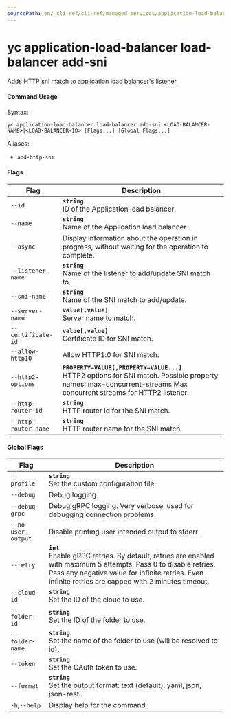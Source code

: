```yaml
---
sourcePath: en/_cli-ref/cli-ref/managed-services/application-load-balancer/load-balancer/add-sni.md
---
```

# yc application-load-balancer load-balancer add-sni

Adds HTTP sni match to application load balancer's listener.

#### Command Usage

Syntax: 

`yc application-load-balancer load-balancer add-sni <LOAD-BALANCER-NAME>|<LOAD-BALANCER-ID> [Flags...] [Global Flags...]`

Aliases: 

- `add-http-sni`

#### Flags

| Flag | Description |
|----|----|
|`--id`|<b>`string`</b><br/> ID of the Application load balancer.|
|`--name`|<b>`string`</b><br/> Name of the Application load balancer.|
|`--async`| Display information about the operation in progress, without waiting for the operation to complete.|
|`--listener-name`|<b>`string`</b><br/> Name of the listener to add/update SNI match to.|
|`--sni-name`|<b>`string`</b><br/> Name of the SNI match to add/update.|
|`--server-name`|<b>`value[,value]`</b><br/> Server name to match.|
|`--certificate-id`|<b>`value[,value]`</b><br/> Certificate ID for SNI match.|
|`--allow-http10`| Allow HTTP1.0 for SNI match.|
|`--http2-options`|<b>`PROPERTY=VALUE[,PROPERTY=VALUE...]`</b><br/> HTTP2 options for SNI match.  Possible property names:  max-concurrent-streams Max concurrent streams for HTTP2 listener.  |
|`--http-router-id`|<b>`string`</b><br/> HTTP router id for the SNI match.|
|`--http-router-name`|<b>`string`</b><br/> HTTP router name for the SNI match.|

#### Global Flags

| Flag | Description |
|----|----|
|`--profile`|<b>`string`</b><br/>Set the custom configuration file.|
|`--debug`|Debug logging.|
|`--debug-grpc`|Debug gRPC logging. Very verbose, used for debugging connection problems.|
|`--no-user-output`|Disable printing user intended output to stderr.|
|`--retry`|<b>`int`</b><br/>Enable gRPC retries. By default, retries are enabled with maximum 5 attempts. Pass 0 to disable retries. Pass any negative value for infinite retries. Even infinite retries are capped with 2 minutes timeout.|
|`--cloud-id`|<b>`string`</b><br/>Set the ID of the cloud to use.|
|`--folder-id`|<b>`string`</b><br/>Set the ID of the folder to use.|
|`--folder-name`|<b>`string`</b><br/>Set the name of the folder to use (will be resolved to id).|
|`--token`|<b>`string`</b><br/>Set the OAuth token to use.|
|`--format`|<b>`string`</b><br/>Set the output format: text (default), yaml, json, json-rest.|
|`-h`,`--help`|Display help for the command.|
